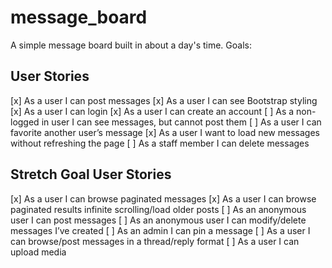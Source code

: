 # message_board

A simple message board built in about a day's time.  Goals:

## User Stories

[x] As a user I can post messages
[x] As a user I can see Bootstrap styling
[x] As a user I can login
[x] As a user I can create an account
[ ] As a non-logged in user I can see messages, but cannot post them
[ ] As a user I can favorite another user’s message
[x] As a user I want to load new messages without refreshing the page
[ ] As a staff member I can delete messages

## Stretch Goal User Stories

[x] As a user I can browse paginated messages
[x] As a user I can browse paginated results infinite scrolling/load older posts
[ ] As an anonymous user I can post messages
[ ] As an anonymous user I can modify/delete messages I’ve created
[ ] As an admin I can pin a message
[ ] As a user I can browse/post messages in a thread/reply format
[ ] As a user I can upload media
